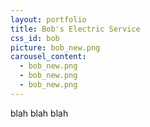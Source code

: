 ```yaml
---
layout: portfolio
title: Bob's Electric Service
css_id: bob
picture: bob_new.png
carousel_content:
  - bob_new.png
  - bob_new.png
  - bob_new.png
---
```

blah blah blah